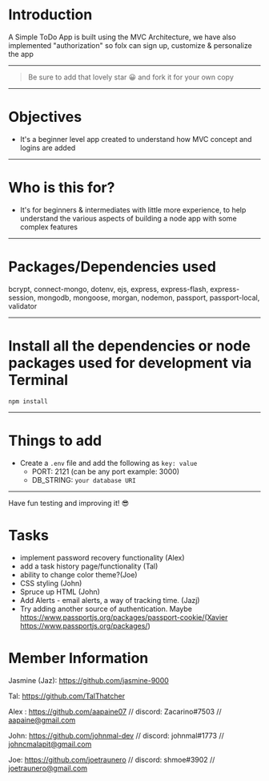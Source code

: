 # Introduction

A Simple ToDo App is built using the MVC Architecture, we have also implemented "authorization" so folx can sign up, customize & personalize the app 

---

> Be sure to add that lovely star 😀 and fork it for your own copy

---

# Objectives

- It's a beginner level app created to understand how MVC concept and logins are added

---

# Who is this for? 

- It's for beginners & intermediates with little more experience, to help understand the various aspects of building a node app with some complex features

---

# Packages/Dependencies used 

bcrypt, connect-mongo, dotenv, ejs, express, express-flash, express-session, mongodb, mongoose, morgan, nodemon, passport, passport-local, validator

---

# Install all the dependencies or node packages used for development via Terminal

`npm install` 

---

# Things to add

- Create a `.env` file and add the following as `key: value` 
  - PORT: 2121 (can be any port example: 3000) 
  - DB_STRING: `your database URI` 
 ---
 
 Have fun testing and improving it! 😎
 
 # Tasks
- implement password recovery functionality (Alex)
- add a task history page/functionality (Tal)
- ability to change color theme?(Joe)
- CSS styling (John)
- Spruce up HTML (John)
- Add Alerts - email alerts, a way of tracking time. (Jazj)
- Try adding another source of authentication. Maybe https://www.passportjs.org/packages/passport-cookie/(Xavier https://www.passportjs.org/packages/)

# Member Information

Jasmine (Jaz): https://github.com/jasmine-9000

Tal: https://github.com/TalThatcher

Alex : https://github.com/aapaine07 // discord: Zacarino#7503 // aapaine@gmail.com

John: https://github.com/johnmal-dev // discord: johnmal#1773 // johncmalapit@gmail.com

Joe: https://github.com/joetraunero // discord: shmoe#3902 // joetraunero@gmail.com
